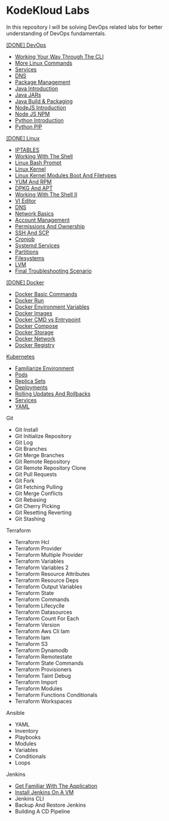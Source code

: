 # KodeKloud Labs

In this repository I will be solving DevOps related labs for better understanding of DevOps fundamentals.

[[DONE] DevOps](DevOps/devops.md)

- [Working Your Way Through The CLI](/DevOps/Dns/dns.md)
- [More Linux Commands](DevOps/More%20Linux%20Commands/more_linux_commands.md)
- [Services](DevOps/Services/services.md)
- [DNS](DevOps/Dns/dns.md)
- [Package Management](DevOps/Package%20Management/package_management.md)
- [Java Introduction](DevOps/Java%20Introduction/java_introduction.md)
- [Java JARs ](DevOps/Java%20JARs/java_jars.md)
- [Java Build & Packaging](DevOps/Java%20Build%20&%20Packages/java_build_and_packages.md)
- [NodeJS Introduction](DevOps/Node%20JS%20Introduction//node_js_introduction.md)
- [Node JS NPM](DevOps/Java%20JS%20NPM/java_js_npm.md)
- [Python Introduction](DevOps/Python%20Introduction/python_introduction.md)
- [Python PIP](DevOps/Python%20PIP/python_pip.md)
    
[[DONE] Linux](Linux/linux.md)

- [IPTABLES](Linux/IPTABLES/iptables.md)
- [Working With The Shell](Linux/Working%20With%20The%20Shell/working_with_the_shell.md)
- [Linux Bash Prompt](Linux/Linux%20Bash%20Prompt/linux_bash_prompt.md)
- [Linux Kernel](Linux/Linux%20Kernel/linux_kernel.md)
- [Linux Kernel Modules Boot And Filetypes](Linux/Linux%20Kernel%20Modules%20Boot%20And%20Filetypes/linux_kernel_modules_boot_and_filetypes.md)
- [YUM And RPM](Linux/YUM%20And%20RPM/yum_and_rpm.md)
- [DPKG And APT](Linux/DPKG%20And%20APT/dpkg_and_apt.md)
- [Working With The Shell II](Linux/Working%20With%20The%20Shell%20II/working_with_the_shell_ii.md)
- [VI Editor](Linux/VI%20Editor/vi_editor.md)
- [DNS](Linux/DNS/dns.md)
- [Network Basics](Linux/Network%20Basics/network_basics.md)
- [Account Management](Linux/Account%20Management/account_management.md)
- [Permissions And Ownership](Linux/Permissions%20And%20Ownership/permissions_and_ownership.md)
- [SSH And SCP](Linux/SSH%20And%20SCP/ssh_and_scp.md)
- [Cronjob](Linux/Cronjob/cronjob.md)
- [Systemd Services](Linux/Systemd%20Services/systemd_services.md)
- [Partitions](Linux/Partitions/partitions.md)
- [Filesystems](Linux/Filesystems/filesystems.md)
- [LVM](Linux/LVM/lvm.md)
- [Final Troubleshooting Scenario](Linux/Final%20Troubleshooting%20Scenario/final_throubleshooting_scenario.md)

[[DONE] Docker](Docker/docker.md)

- [Docker Basic Commands](Docker/Docker%20Basic%20Commands//docker_basic_commands.md)
- [Docker Run](Docker/Docker%20Run/docker_run.md)
- [Docker Environment Variables](Docker/Docker%20Environment%20Variables/docker_environment_variables.md)
- [Docker Images](Docker/Docker%20Images/docker_images.md)
- [Docker CMD vs Entrypoint](Docker/Docker%20CMD%20vs%20Entrypoint/docker_cmd_vs_entrypoint.md)
- [Docker Compose](Docker/Docker%20Compose/docker_compose.md)
- [Docker Storage](Docker/Docker%20Storage/docker_storage.md)
- [Docker Network](Docker/Docker%20Network/docker_network.md)
- [Docker Registry](Docker/Docker%20Registry/docker_registry.md)

[Kubernetes](Kubernetes/kubernetes.md)

- [Familiarize Environment](Kubernetes/Familiarize%20Environment/familiarize_environment.md)
- [Pods](Kubernetes/Pods/pods.md)
- [Replica Sets](Kubernetes/Replica%20Sets/replica_sets.md)
- [Deployments](Kubernetes/Deployments/deployments.md)
- [Rolling Updates And Rollbacks](Kubernetes/Rolling%20Updates%20And%20Rollbacks/rolling_updates_and_rollbacks.md)
- [Services](Kubernetes/Services/services.md)
- [YAML](Kubernetes/YAML/yaml.md) 

Git 

- Git Install
- Git Initialize Repository
- Git Log
- Git Branches
- Git Merge Branches
- Git Remote Repository
- Git Remote Repository Clone
- Git Pull Requests
- Git Fork
- Git Fetching Pulling
- Git Merge Conflicts
- Git Rebasing
- Git Cherry Picking
- Git Resetting Reverting
- Git Stashing

Terraform

- Terraform Hcl
- Terraform Provider
- Terraform Multiple Provider
- Terraform Variables
- Terraform Variables 2
- Terraform Resource Attributes
- Terraform Resource Deps
- Terraform Output Variables
- Terraform State
- Terraform Commands
- Terraform Lifecyclle
- Terraform Datasources
- Terraform Count For Each
- Terraform Version 
- Terraform Aws Cli Iam
- Terraform Iam
- Terraform S3
- Terraform Dynamodb
- Terraform Remotestate
- Terraform State Commands
- Terraform Provisioners
- Terraform Taint Debug
- Terraform Import
- Terraform Modules
- Terraform Functions Conditionals
- Terraform Workspaces

Ansible

- YAML
- Inventory
- Playbooks
- Modules
- Variables
- Conditionals
- Loops

Jenkins

- [Get Familiar With The Application](Jenkins/Get%20Familiar%20With%20The%20Application/get_familiar_with_the_application.md)
- [Install Jenkins On A VM](Jenkins/Install%20Jenkins%20On%20A%20VM/install_jenkins_on_a_vm.md)
- Jenkins CLI
- Backup And Restore Jenkins
- Building A CD Pipeline
